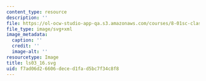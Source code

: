 ```yaml
---
content_type: resource
description: ''
file: https://ol-ocw-studio-app-qa.s3.amazonaws.com/courses/8-01sc-classical-mechanics-fall-2016/f7ad06d26606deced1fad5bc7f34c8f8_ls03_16.svg
file_type: image/svg+xml
image_metadata:
  caption: ''
  credit: ''
  image-alt: ''
resourcetype: Image
title: ls03_16.svg
uid: f7ad06d2-6606-dece-d1fa-d5bc7f34c8f8
---
```

